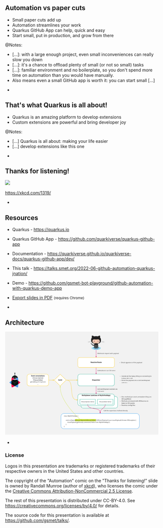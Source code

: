 ## Automation vs paper cuts

* Small paper cuts add up
* Automation streamlines your work
* Quarkus GitHub App can help, quick and easy
* Start small, put in production, and grow from there

@Notes:

* [...]: with a large enough project, even small inconveniences can really slow you down
* [...]: it's a chance to offload plenty of small (or not so small) tasks
* [...]: familiar environment and no boilerplate,
  so you don't spend more time on automation than you would have manually.
* Also means even a small GitHub app is worth it: you can start small [...]

-

## That's what Quarkus is all about!

* Quarkus is an amazing platform to develop extensions
* Custom extensions are powerful and bring developer joy

@Notes:

* [...] Quarkus is all about: making your life easier
* [...] develop extensions like this one

-

## Thanks for listening!

![](https://imgs.xkcd.com/comics/automation.png)

https://xkcd.com/1319/

-

## Resources

* Quarkus - <https://quarkus.io>
* Quarkus GitHub App - <https://github.com/quarkiverse/quarkus-github-app>
* Documentation - <https://quarkiverse.github.io/quarkiverse-docs/quarkus-github-app/dev/>

* This talk - <https://talks.smet.org/2022-06-github-automation-quarkus-jnation/>
* Demo - <https://github.com/gsmet-bot-playground/github-automation-with-quarkus-demo-app>
* <a href="?print-pdf">Export slides in PDF</a> <small>(requires Chrome)</small>

-

<!-- .element data-visibility="uncounted" -->

## Architecture

![](images/architecture.png)

-

<!-- .element data-visibility="uncounted" -->

### License

Logos in this presentation are trademarks or registered trademarks of their respective owners in the United States and other countries.

The copyright of the "Automation" comic on the "Thanks for listening!" slide is owned by Randall Munroe (author of [xkcd](https://xkcd.com/1319/)),
who licenses the comic under the [Creative Commons Attribution-NonCommercial 2.5 License](https://creativecommons.org/licenses/by-nc/2.5/).

The rest of this presentation is distributed under CC-BY-4.0.
See https://creativecommons.org/licenses/by/4.0/ for details.

The source code for this presentation is available at https://github.com/gsmet/talks/.
